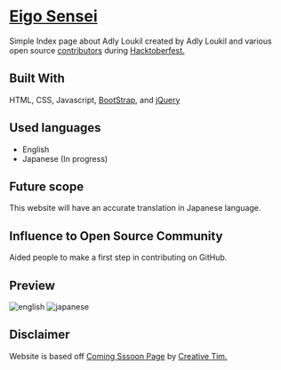 # [Eigo Sensei](http://www.adlyloukil.jp)

Simple Index page about Adly Loukil created by Adly Loukil and various open source [contributors](https://github.com/adlyloukil/Eigo-sensei/graphs/contributors) during [Hacktoberfest.](https://hacktoberfest.digitalocean.com)

## Built With

HTML, CSS, Javascript, [BootStrap](http://getbootstrap.com), and [jQuery](https://jquery.com)

## Used languages

- English
- Japanese (In progress)

## Future scope

This website will have an accurate translation in Japanese language.

## Influence to Open Source Community
Aided people to make a first step in contributing on GitHub.

## Preview
![english](https://user-images.githubusercontent.com/22683645/32845458-121e5b8a-ca68-11e7-90a0-a627d5565a32.png)
![japanese](https://user-images.githubusercontent.com/22683645/32845760-ebc0d1b0-ca68-11e7-84d1-255076e519c0.png)


## Disclaimer
Website is based off [Coming Sssoon Page](https://www.creative-tim.com/product/coming-sssoon-page) by [Creative Tim.](https://www.creative-tim.com)
